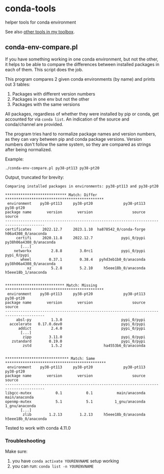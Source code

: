 # conda-tools

helper tools for conda environment

See also [other tools in my toolbox](https://github.com/stas00/toolbox).

## conda-env-compare.pl

If you have something working in one conda environment, but not the other, it helps to be able to compare the differences between installed packages in each of them. This script does the job.

This program compares 2 given conda environments (by name) and prints out 3 tables:
1. Packages with different version numbers
2. Packages in one env but not the other
3. Packages with the same versions

All packages, regardless of whether they were installed by pip or conda, get accounted for via `conda list`. An indication of the source and conda/channel are provided.

The program tries hard to normalize package names and version numbers, as they can vary between pip and conda package versions. Version numbers don't follow the same system, so they are compared as strings after being normalized.

Example:

```
./conda-env-compare.pl py38-pt113 py38-pt20
```

Output, truncated for brevity:
```
Comparing installed packages in environments: py38-pt113 and py38-pt20

**************************** Match: Differ *********************************************
 environment    py38-pt113     py38-pt20              py38-pt113               py38-pt20
package name       version       version                  source                  source
----------------------------------------------------------------------------------------
certificates     2022.12.7     2023.1.10  ha878542_0/conda-forge     h06a4308_0/anaconda
     certifi     2020.11.8     2022.12.7             pypi_0/pypi py38h06a4308_0/anaconda
       [...]
    networkx         2.8.8        3.0rc1             pypi_0/pypi             pypi_0/pypi
       wheel        0.37.1        0.38.4   pyhd3eb1b0_0/anaconda py38h06a4308_0/anaconda
          xz         5.2.8        5.2.10     h5eee18b_0/anaconda     h5eee18b_1/anaconda


*************************** Match: Missing *********************************************
 environment    py38-pt113     py38-pt20              py38-pt113               py38-pt20
package name       version       version                  source                  source
----------------------------------------------------------------------------------------
     absl-py         1.3.0                           pypi_0/pypi
  accelerate   0.17.0.dev0                           pypi_0/pypi
      addict         2.4.0                           pypi_0/pypi
       [...]
        zipp        3.11.0                           pypi_0/pypi
   zstandard        0.19.0                           pypi_0/pypi
        zstd         1.5.2                   ha4553b6_0/anaconda


***************************** Match: Same **********************************************
 environment    py38-pt113     py38-pt20              py38-pt113               py38-pt20
package name       version       version                  source                  source
----------------------------------------------------------------------------------------
libgcc-mutex           0.1           0.1           main/anaconda           main/anaconda
openmp-mutex           5.1           5.1          1_gnu/anaconda          1_gnu/anaconda
       [...]
        zlib        1.2.13        1.2.13     h5eee18b_0/anaconda     h5eee18b_0/anaconda

```

Tested to work with conda 4.11.0

### Troubleshooting

Make sure:
1. you have `conda activate YOURENVNAME` setup working
2. you can run: `conda list -n YOURENVNAME`
